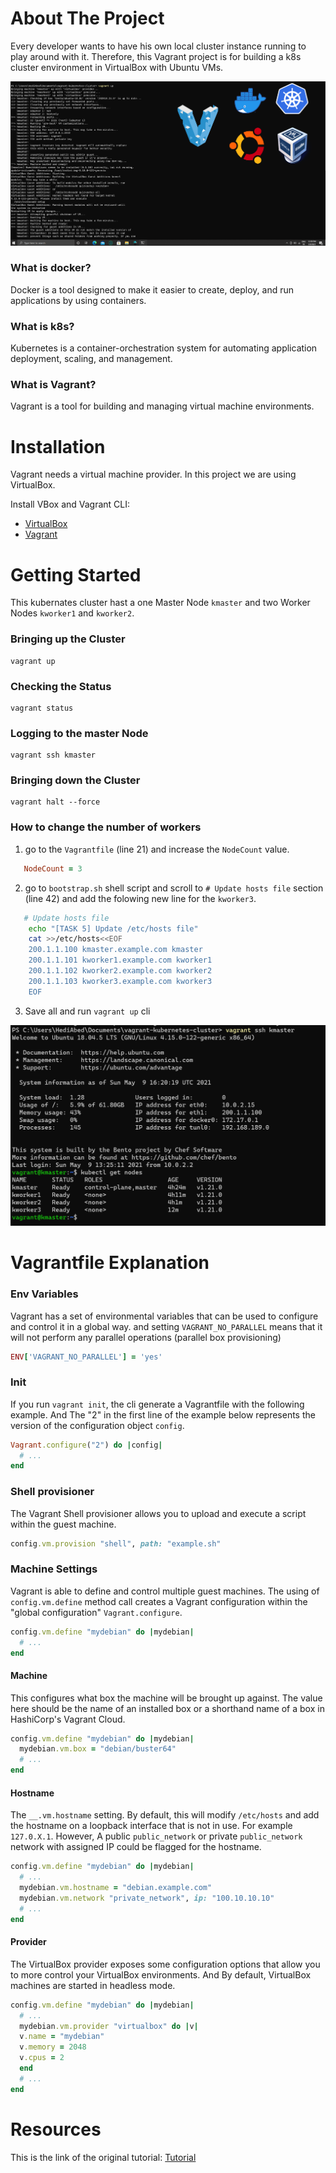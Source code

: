 # About The Project
Every developer wants to have his own local cluster instance running to play around with it. Therefore, this Vagrant project is for building a k8s cluster environment in VirtualBox with Ubuntu VMs.

![CMD Image](img/starting-cluster.png)

### What is docker?
Docker is a tool designed to make it easier to create, deploy, and run applications by using containers.
### What is k8s?
Kubernetes is a container-orchestration system for automating application deployment, scaling, and management.
### What is Vagrant?
Vagrant is a tool for building and managing virtual machine environments.

# Installation
Vagrant needs a virtual machine provider. In this project we are using VirtualBox.

Install VBox and Vagrant CLI:
* [VirtualBox](https://www.virtualbox.org/)
* [Vagrant](https://www.vagrantup.com/)

# Getting Started
This kubernates cluster hast a one Master Node `kmaster` and two Worker Nodes `kworker1` and `kworker2`.

### Bringing up the Cluster

    vagrant up

### Checking the Status

    vagrant status

### Logging to the master Node 

    vagrant ssh kmaster

### Bringing down the Cluster

    vagrant halt --force

### How to change the number of workers
1) go to the `Vagrantfile` (line 21) and increase the `NodeCount` value.
```ruby
   NodeCount = 3
```
2) go to `bootstrap.sh` shell script and scroll to `# Update hosts file` section (line 42) and add the folowing new line for the `kworker3`.
```sh
   # Update hosts file
    echo "[TASK 5] Update /etc/hosts file"
    cat >>/etc/hosts<<EOF
    200.1.1.100 kmaster.example.com kmaster
    200.1.1.101 kworker1.example.com kworker1
    200.1.1.102 kworker2.example.com kworker2
    200.1.1.103 kworker3.example.com kworker3 
    EOF
```
3) Save all and run `vagrant up` cli

![kworker3 added image](img/added-kworker3.png)

# Vagrantfile Explanation

### Env Variables
Vagrant has a set of environmental variables that can be used to configure and control it in a global way. and setting `VAGRANT_NO_PARALLEL` means that it will not perform any parallel operations (parallel box provisioning)

```ruby
ENV['VAGRANT_NO_PARALLEL'] = 'yes'
```

### Init
If you run `vagrant init`, the cli generate a Vagrantfile with the following example. And The "2" in the first line of the example below represents the version of the configuration object `config`.

```ruby
Vagrant.configure("2") do |config|
  # ...
end
```

### Shell provisioner
The Vagrant Shell provisioner allows you to upload and execute a script within the guest machine.
```ruby
config.vm.provision "shell", path: "example.sh"
```
### Machine Settings
Vagrant is able to define and control multiple guest machines. The using of `config.vm.define` method call creates a Vagrant configuration within the "global configuration" `Vagrant.configure`.

```ruby
config.vm.define "mydebian" do |mydebian|
  # ...
end
```

#### Machine 
This configures what box the machine will be brought up against. The value here should be the name of an installed box or a shorthand name of a box in HashiCorp's Vagrant Cloud.

```ruby
config.vm.define "mydebian" do |mydebian|
  mydebian.vm.box = "debian/buster64"
  # ...
end
```

#### Hostname 
The `__.vm.hostname` setting.  By default, this will modify `/etc/hosts` and add the hostname on a loopback interface that is not in use. For example `127.0.X.1`. However, A public `public_network` or private `public_network` network with assigned IP could be flagged for the hostname.
 
```ruby
config.vm.define "mydebian" do |mydebian|
  # ...
  mydebian.vm.hostname = "debian.example.com"
  mydebian.vm.network "private_network", ip: "100.10.10.10"
  # ...
end
```
#### Provider 
The VirtualBox provider exposes some configuration options that allow you to more control your VirtualBox environments. And By default, VirtualBox machines are started in headless mode.

```ruby
config.vm.define "mydebian" do |mydebian|
  # ...
  mydebian.vm.provider "virtualbox" do |v|
  v.name = "mydebian"
  v.memory = 2048
  v.cpus = 2
  end
  # ...
end
```

# Resources
This is the link of the original tutorial: [Tutorial](https://www.exxactcorp.com/blog/HPC/building-a-kubernetes-cluster-using-vagrant)